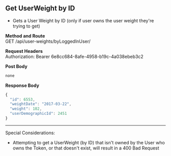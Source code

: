 Get UserWeight by ID
---

* Gets a User Weight by ID (only if user owns the user weight they're trying to get)

**Method and Route**\
GET /api/user-weights/byLoggedInUser/<UserWeightId>

**Request Headers**\
Authorization: Bearer 6e8cc684-8afe-4958-b19c-4a038ebeb3c2


**Post Body**
```javascript
none
```

**Response Body**
```javascript
{
  "id": 6553,
  "weightDate": "2017-03-22",
  "weight": 102,
  "userDemographicId": 2451
}
```

---
Special Considerations:
* Attempting to get a UserWeight (by ID) that isn't owned by the User who owns the Token, or that doesn't exist, will result in a 400 Bad Request
